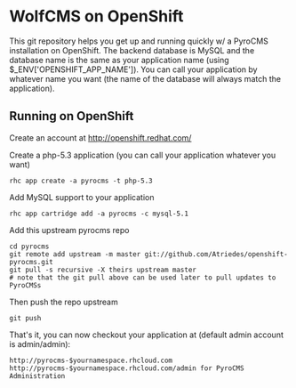 WolfCMS on OpenShift
====================

This git repository helps you get up and running quickly w/ a PyroCMS installation
on OpenShift.  The backend database is MySQL and the database name is the 
same as your application name (using $_ENV['OPENSHIFT_APP_NAME']).  You can call
your application by whatever name you want (the name of the database will always
match the application).


Running on OpenShift
----------------------------

Create an account at http://openshift.redhat.com/

Create a php-5.3 application (you can call your application whatever you want)

    rhc app create -a pyrocms -t php-5.3

Add MySQL support to your application

    rhc app cartridge add -a pyrocms -c mysql-5.1

Add this upstream pyrocms repo

    cd pyrocms
    git remote add upstream -m master git://github.com/Atriedes/openshift-pyrocms.git
    git pull -s recursive -X theirs upstream master
    # note that the git pull above can be used later to pull updates to PyroCMSs
    
Then push the repo upstream

    git push

That's it, you can now checkout your application at (default admin account is admin/admin):

    http://pyrocms-$yournamespace.rhcloud.com
    http://pyrocms-$yournamespace.rhcloud.com/admin for PyroCMS Administration

